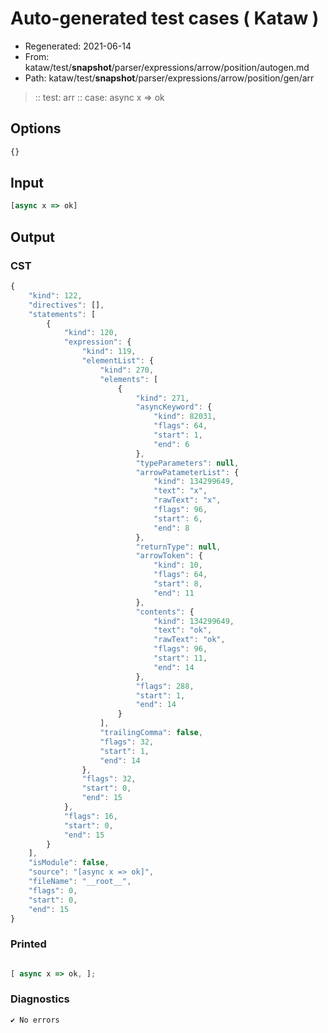 # Auto-generated test cases ( Kataw )
- Regenerated: 2021-06-14
- From: kataw/test/__snapshot__/parser/expressions/arrow/position/autogen.md
- Path: kataw/test/__snapshot__/parser/expressions/arrow/position/gen/arr
> :: test: arr
> :: case: async x => ok
## Options

`````js
{}
`````
## Input

`````js
[async x => ok]
`````
## Output

### CST

```javascript
{
    "kind": 122,
    "directives": [],
    "statements": [
        {
            "kind": 120,
            "expression": {
                "kind": 119,
                "elementList": {
                    "kind": 270,
                    "elements": [
                        {
                            "kind": 271,
                            "asyncKeyword": {
                                "kind": 82031,
                                "flags": 64,
                                "start": 1,
                                "end": 6
                            },
                            "typeParameters": null,
                            "arrowPatameterList": {
                                "kind": 134299649,
                                "text": "x",
                                "rawText": "x",
                                "flags": 96,
                                "start": 6,
                                "end": 8
                            },
                            "returnType": null,
                            "arrowToken": {
                                "kind": 10,
                                "flags": 64,
                                "start": 8,
                                "end": 11
                            },
                            "contents": {
                                "kind": 134299649,
                                "text": "ok",
                                "rawText": "ok",
                                "flags": 96,
                                "start": 11,
                                "end": 14
                            },
                            "flags": 288,
                            "start": 1,
                            "end": 14
                        }
                    ],
                    "trailingComma": false,
                    "flags": 32,
                    "start": 1,
                    "end": 14
                },
                "flags": 32,
                "start": 0,
                "end": 15
            },
            "flags": 16,
            "start": 0,
            "end": 15
        }
    ],
    "isModule": false,
    "source": "[async x => ok]",
    "fileName": "__root__",
    "flags": 0,
    "start": 0,
    "end": 15
}
```

### Printed

```javascript

[ async x => ok, ];

```

### Diagnostics

```javascript
✔ No errors
```

